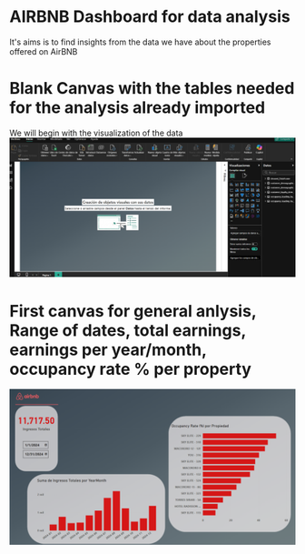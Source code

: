 # AIRBNB Dashboard for data analysis
It's aims is to find insights from the data we have about the properties offered on AirBNB

# Blank Canvas with the tables needed for the analysis already imported
We will begin with the visualization of the data
![alt text](image.png)

# First canvas for general anlysis, Range of dates, total earnings, earnings per year/month, occupancy rate % per property
![alt text](image-1.png)